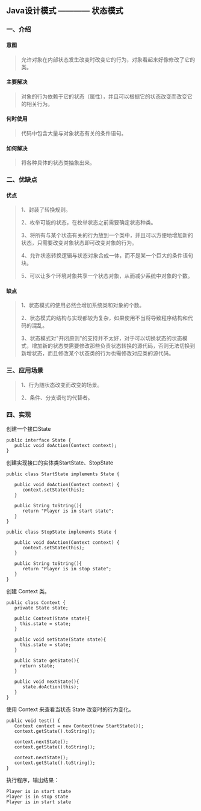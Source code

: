 ## Java设计模式 ————  状态模式

### 一、介绍

#### 意图
 
> 允许对象在内部状态发生改变时改变它的行为，对象看起来好像修改了它的类。

#### 主要解决

> 对象的行为依赖于它的状态（属性），并且可以根据它的状态改变而改变它的相关行为。

#### 何时使用

> 代码中包含大量与对象状态有关的条件语句。

#### 如何解决

> 将各种具体的状态类抽象出来。

### 二、优缺点

#### 优点

> 1、封装了转换规则。
>
> 2、枚举可能的状态，在枚举状态之前需要确定状态种类。
> 
> 3、将所有与某个状态有关的行为放到一个类中，并且可以方便地增加新的状态，只需要改变对象状态即可改变对象的行为。 
>
> 4、允许状态转换逻辑与状态对象合成一体，而不是某一个巨大的条件语句块。 
>
> 5、可以让多个环境对象共享一个状态对象，从而减少系统中对象的个数。

#### 缺点

> 1、状态模式的使用必然会增加系统类和对象的个数。 
>
> 2、状态模式的结构与实现都较为复杂，如果使用不当将导致程序结构和代码的混乱。 
>
> 3、状态模式对"开闭原则"的支持并不太好，对于可以切换状态的状态模式，增加新的状态类需要修改那些负责状态转换的源代码，否则无法切换到新增状态，而且修改某个状态类的行为也需修改对应类的源代码。

### 三、应用场景

> 1、行为随状态改变而改变的场景。 
>
> 2、条件、分支语句的代替者。

### 四、实现

创建一个接口State

    public interface State {
       public void doAction(Context context);
    }

创建实现接口的实体类StartState、StopState

    public class StartState implements State {
     
       public void doAction(Context context) {
          context.setState(this); 
       }
     
       public String toString(){
          return "Player is in start state";
       }
    }
     
    public class StopState implements State {
     
       public void doAction(Context context) {
          context.setState(this); 
       }
     
       public String toString(){
          return "Player is in stop state";
       }
    }

创建 Context 类。

    public class Context {
       private State state;
       
       public Context(State state){
         this.state = state;
       }
        
       public void setState(State state){
         this.state = state;     
       }
        
       public State getState(){
         return state;
       }
       
       public void nextState(){
          state.doAction(this);
       }
    }

使用 Context 来查看当状态 State 改变时的行为变化。

    public void test() {
       Context context = new Context(new StartState());
       context.getState().toString();
       
       context.nextState();
       context.getState().toString();
       
       context.nextState();
       context.getState().toString();
    }

执行程序，输出结果：

    Player is in start state
    Player is in stop state
    Player is in start state